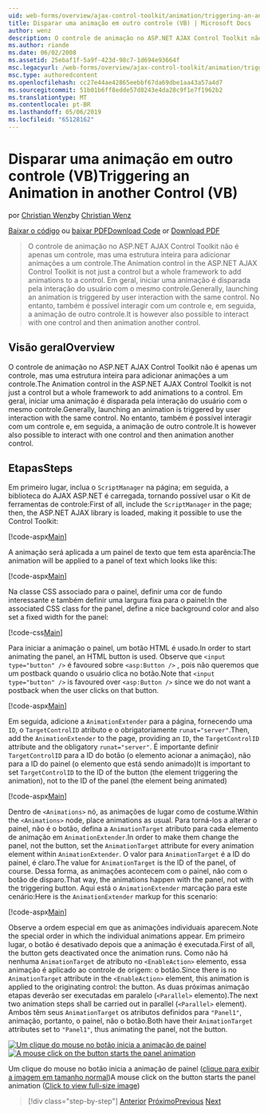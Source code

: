 ```yaml
---
uid: web-forms/overview/ajax-control-toolkit/animation/triggering-an-animation-in-another-control-vb
title: Disparar uma animação em outro controle (VB) | Microsoft Docs
author: wenz
description: O controle de animação no ASP.NET AJAX Control Toolkit não é apenas um controle, mas uma estrutura inteira para adicionar animações a um controle. Em geral, iniciar um...
ms.author: riande
ms.date: 06/02/2008
ms.assetid: 25ebaf1f-5a9f-423d-98c7-1d694e93664f
msc.legacyurl: /web-forms/overview/ajax-control-toolkit/animation/triggering-an-animation-in-another-control-vb
msc.type: authoredcontent
ms.openlocfilehash: cc27e44ae42865eebbf67da69dbe1aa43a57a4d7
ms.sourcegitcommit: 51b01b6ff8edde57d8243e4da28c9f1e7f1962b2
ms.translationtype: MT
ms.contentlocale: pt-BR
ms.lasthandoff: 05/06/2019
ms.locfileid: "65128162"
---
```

# <a name="triggering-an-animation-in-another-control-vb"></a><span data-ttu-id="38be1-104">Disparar uma animação em outro controle (VB)</span><span class="sxs-lookup"><span data-stu-id="38be1-104">Triggering an Animation in another Control (VB)</span></span>

<span data-ttu-id="38be1-105">por [Christian Wenz](https://github.com/wenz)</span><span class="sxs-lookup"><span data-stu-id="38be1-105">by [Christian Wenz](https://github.com/wenz)</span></span>

<span data-ttu-id="38be1-106">[Baixar o código](http://download.microsoft.com/download/f/9/a/f9a26acd-8df4-4484-8a18-199e4598f411/Animation8.vb.zip) ou [baixar PDF](http://download.microsoft.com/download/6/7/1/6718d452-ff89-4d3f-a90e-c74ec2d636a3/animation8VB.pdf)</span><span class="sxs-lookup"><span data-stu-id="38be1-106">[Download Code](http://download.microsoft.com/download/f/9/a/f9a26acd-8df4-4484-8a18-199e4598f411/Animation8.vb.zip) or [Download PDF](http://download.microsoft.com/download/6/7/1/6718d452-ff89-4d3f-a90e-c74ec2d636a3/animation8VB.pdf)</span></span>

> <span data-ttu-id="38be1-107">O controle de animação no ASP.NET AJAX Control Toolkit não é apenas um controle, mas uma estrutura inteira para adicionar animações a um controle.</span><span class="sxs-lookup"><span data-stu-id="38be1-107">The Animation control in the ASP.NET AJAX Control Toolkit is not just a control but a whole framework to add animations to a control.</span></span> <span data-ttu-id="38be1-108">Em geral, iniciar uma animação é disparada pela interação do usuário com o mesmo controle.</span><span class="sxs-lookup"><span data-stu-id="38be1-108">Generally, launching an animation is triggered by user interaction with the same control.</span></span> <span data-ttu-id="38be1-109">No entanto, também é possível interagir com um controle e, em seguida, a animação de outro controle.</span><span class="sxs-lookup"><span data-stu-id="38be1-109">It is however also possible to interact with one control and then animation another control.</span></span>

## <a name="overview"></a><span data-ttu-id="38be1-110">Visão geral</span><span class="sxs-lookup"><span data-stu-id="38be1-110">Overview</span></span>

<span data-ttu-id="38be1-111">O controle de animação no ASP.NET AJAX Control Toolkit não é apenas um controle, mas uma estrutura inteira para adicionar animações a um controle.</span><span class="sxs-lookup"><span data-stu-id="38be1-111">The Animation control in the ASP.NET AJAX Control Toolkit is not just a control but a whole framework to add animations to a control.</span></span> <span data-ttu-id="38be1-112">Em geral, iniciar uma animação é disparada pela interação do usuário com o mesmo controle.</span><span class="sxs-lookup"><span data-stu-id="38be1-112">Generally, launching an animation is triggered by user interaction with the same control.</span></span> <span data-ttu-id="38be1-113">No entanto, também é possível interagir com um controle e, em seguida, a animação de outro controle.</span><span class="sxs-lookup"><span data-stu-id="38be1-113">It is however also possible to interact with one control and then animation another control.</span></span>

## <a name="steps"></a><span data-ttu-id="38be1-114">Etapas</span><span class="sxs-lookup"><span data-stu-id="38be1-114">Steps</span></span>

<span data-ttu-id="38be1-115">Em primeiro lugar, inclua o `ScriptManager` na página; em seguida, a biblioteca do AJAX ASP.NET é carregada, tornando possível usar o Kit de ferramentas de controle:</span><span class="sxs-lookup"><span data-stu-id="38be1-115">First of all, include the `ScriptManager` in the page; then, the ASP.NET AJAX library is loaded, making it possible to use the Control Toolkit:</span></span>

[!code-aspx[Main](triggering-an-animation-in-another-control-vb/samples/sample1.aspx)]

<span data-ttu-id="38be1-116">A animação será aplicada a um painel de texto que tem esta aparência:</span><span class="sxs-lookup"><span data-stu-id="38be1-116">The animation will be applied to a panel of text which looks like this:</span></span>

[!code-aspx[Main](triggering-an-animation-in-another-control-vb/samples/sample2.aspx)]

<span data-ttu-id="38be1-117">Na classe CSS associado para o painel, definir uma cor de fundo interessante e também definir uma largura fixa para o painel:</span><span class="sxs-lookup"><span data-stu-id="38be1-117">In the associated CSS class for the panel, define a nice background color and also set a fixed width for the panel:</span></span>

[!code-css[Main](triggering-an-animation-in-another-control-vb/samples/sample3.css)]

<span data-ttu-id="38be1-118">Para iniciar a animação o painel, um botão HTML é usado.</span><span class="sxs-lookup"><span data-stu-id="38be1-118">In order to start animating the panel, an HTML button is used.</span></span> <span data-ttu-id="38be1-119">Observe que `<input type="button" />` é favoured sobre `<asp:Button />` , pois não queremos que um postback quando o usuário clica no botão.</span><span class="sxs-lookup"><span data-stu-id="38be1-119">Note that `<input type="button" />` is favoured over `<asp:Button />` since we do not want a postback when the user clicks on that button.</span></span>

[!code-aspx[Main](triggering-an-animation-in-another-control-vb/samples/sample4.aspx)]

<span data-ttu-id="38be1-120">Em seguida, adicione a `AnimationExtender` para a página, fornecendo uma `ID`, o `TargetControlID` atributo e o obrigatoriamente `runat="server"`.</span><span class="sxs-lookup"><span data-stu-id="38be1-120">Then, add the `AnimationExtender` to the page, providing an `ID`, the `TargetControlID` attribute and the obligatory `runat="server"`.</span></span> <span data-ttu-id="38be1-121">É importante definir `TargetControlID` para a ID do botão (o elemento acionar a animação), não para a ID do painel (o elemento que está sendo animado)</span><span class="sxs-lookup"><span data-stu-id="38be1-121">It is important to set `TargetControlID` to the ID of the button (the element triggering the animation), not to the ID of the panel (the element being animated)</span></span>

[!code-aspx[Main](triggering-an-animation-in-another-control-vb/samples/sample5.aspx)]

<span data-ttu-id="38be1-122">Dentro de `<Animations>` nó, as animações de lugar como de costume.</span><span class="sxs-lookup"><span data-stu-id="38be1-122">Within the `<Animations>` node, place animations as usual.</span></span> <span data-ttu-id="38be1-123">Para torná-los a alterar o painel, não é o botão, defina a `AnimationTarget` atributo para cada elemento de animação em `AnimationExtender`.</span><span class="sxs-lookup"><span data-stu-id="38be1-123">In order to make them change the panel, not the button, set the `AnimationTarget` attribute for every animation element within `AnimationExtender`.</span></span> <span data-ttu-id="38be1-124">O valor para `AnimationTarget` é a ID do painel, é claro.</span><span class="sxs-lookup"><span data-stu-id="38be1-124">The value for `AnimationTarget` is the ID of the panel, of course.</span></span> <span data-ttu-id="38be1-125">Dessa forma, as animações acontecem com o painel, não com o botão de disparo.</span><span class="sxs-lookup"><span data-stu-id="38be1-125">That way, the animations happen with the panel, not with the triggering button.</span></span> <span data-ttu-id="38be1-126">Aqui está o `AnimationExtender` marcação para este cenário:</span><span class="sxs-lookup"><span data-stu-id="38be1-126">Here is the `AnimationExtender` markup for this scenario:</span></span>

[!code-aspx[Main](triggering-an-animation-in-another-control-vb/samples/sample6.aspx)]

<span data-ttu-id="38be1-127">Observe a ordem especial em que as animações individuais aparecem.</span><span class="sxs-lookup"><span data-stu-id="38be1-127">Note the special order in which the individual animations appear.</span></span> <span data-ttu-id="38be1-128">Em primeiro lugar, o botão é desativado depois que a animação é executada.</span><span class="sxs-lookup"><span data-stu-id="38be1-128">First of all, the button gets deactivated once the animation runs.</span></span> <span data-ttu-id="38be1-129">Como não há nenhuma `AnimationTarget` de atributo no `<EnableAction>` elemento, essa animação é aplicado ao controle de origem: o botão.</span><span class="sxs-lookup"><span data-stu-id="38be1-129">Since there is no `AnimationTarget` attribute in the `<EnableAction>` element, this animation is applied to the originating control: the button.</span></span> <span data-ttu-id="38be1-130">As duas próximas animação etapas deverão ser executadas em paralelo (`<Parallel>` elemento).</span><span class="sxs-lookup"><span data-stu-id="38be1-130">The next two animation steps shall be carried out in parallel (`<Parallel>` element).</span></span> <span data-ttu-id="38be1-131">Ambos têm seus `AnimationTarget` os atributos definidos para `"Panel1"`, animação, portanto, o painel, não o botão.</span><span class="sxs-lookup"><span data-stu-id="38be1-131">Both have their `AnimationTarget` attributes set to `"Panel1"`, thus animating the panel, not the button.</span></span>

<span data-ttu-id="38be1-132">[![Um clique do mouse no botão inicia a animação de painel](triggering-an-animation-in-another-control-vb/_static/image2.png)](triggering-an-animation-in-another-control-vb/_static/image1.png)</span><span class="sxs-lookup"><span data-stu-id="38be1-132">[![A mouse click on the button starts the panel animation](triggering-an-animation-in-another-control-vb/_static/image2.png)](triggering-an-animation-in-another-control-vb/_static/image1.png)</span></span>

<span data-ttu-id="38be1-133">Um clique do mouse no botão inicia a animação de painel ([clique para exibir a imagem em tamanho normal](triggering-an-animation-in-another-control-vb/_static/image3.png))</span><span class="sxs-lookup"><span data-stu-id="38be1-133">A mouse click on the button starts the panel animation ([Click to view full-size image](triggering-an-animation-in-another-control-vb/_static/image3.png))</span></span>

> [!div class="step-by-step"]
> <span data-ttu-id="38be1-134">[Anterior](disabling-actions-during-animation-vb.md)
> [Próximo](modifying-animations-from-the-server-side-vb.md)</span><span class="sxs-lookup"><span data-stu-id="38be1-134">[Previous](disabling-actions-during-animation-vb.md)
[Next](modifying-animations-from-the-server-side-vb.md)</span></span>
